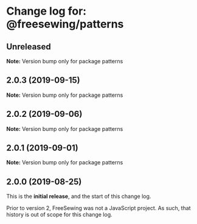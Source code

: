 # Change log for: @freesewing/patterns


## Unreleased

**Note:** Version bump only for package patterns


## 2.0.3 (2019-09-15)

**Note:** Version bump only for package patterns


## 2.0.2 (2019-09-06)

**Note:** Version bump only for package patterns


## 2.0.1 (2019-09-01)

**Note:** Version bump only for package patterns




## 2.0.0 (2019-08-25)

This is the **initial release**, and the start of this change log.

Prior to version 2, FreeSewing was not a JavaScript project.
As such, that history is out of scope for this change log.
